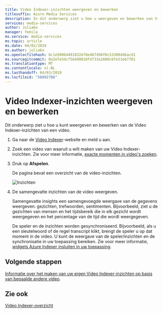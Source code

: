```yaml
---
title: Video Indexer-inzichten weergeven en bewerken
titlesuffix: Azure Media Services
description: In dit onderwerp ziet u hoe u weergeven en bewerken van Video Indexer-inzichten.
services: media-services
author: Juliako
manager: femila
ms.service: media-services
ms.topic: article
ms.date: 04/02/2019
ms.author: juliako
ms.openlocfilehash: 8c1e50064491032d78e467496f0c53300dd6acd1
ms.sourcegitcommit: 0a3efe5dcf56498010f4733a1600c8fe51eb7701
ms.translationtype: MT
ms.contentlocale: nl-NL
ms.lasthandoff: 04/03/2019
ms.locfileid: "58892786"
---
```

# <a name="view-and-edit-video-indexer-insights"></a>Video Indexer-inzichten weergeven en bewerken

Dit onderwerp ziet u hoe u kunt weergeven en bewerken van de Video Indexer-inzichten van een video.

1. Ga naar de [Video Indexer](https://www.videoindexer.ai/)-website en meld u aan.
2. Zoek een video van waaruit u wilt maken van uw Video Indexer-inzichten. Zie voor meer informatie, [exacte momenten in video's zoeken](video-indexer-search.md).
3. Druk op **Afspelen**.

    De pagina bevat een overzicht van de video-inzichten. 

    ![Inzichten](./media/video-indexer-view-edit/video-indexer-summarized-insights.png)

4. De samengevatte inzichten van de video weergeven. 

    Samengevatte insights een samengevoegde weergave van de gegevens weergeven: gezichten, trefwoorden, sentimenten. Bijvoorbeeld, ziet u de gezichten van mensen en het tijdsbereik die in elk gezicht wordt weergegeven en het percentage van de tijd die wordt weergegeven.

    De speler en de inzichten worden gesynchroniseerd. Bijvoorbeeld, als u een sleutelwoord of de regel transcript klikt, brengt de speler u op dat moment in de video. U kunt de weergave van de speler/inzichten en de synchronisatie in uw toepassing bereiken. Zie voor meer informatie, [widgets Azure Indexer insluiten in uw toepassing](video-indexer-embed-widgets.md). 

## <a name="next-steps"></a>Volgende stappen

[Informatie over het maken van uw eigen Video Indexer-inzichten op basis van bepaalde andere video](video-indexer-create-new.md).

## <a name="see-also"></a>Zie ook

[Video Indexer-overzicht](video-indexer-overview.md)


